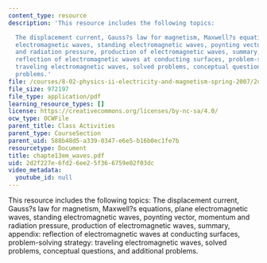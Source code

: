 ```yaml
---
content_type: resource
description: 'This resource includes the following topics:

  The displacement current, Gauss?s law for magnetism, Maxwell?s equations, plane
  electromagnetic waves, standing electromagnetic waves, poynting vector, momentum
  and radiation pressure, production of electromagnetic waves, summary, appendix:
  reflection of electromagnetic waves at conducting surfaces, problem-solving strategy:
  traveling electromagnetic waves, solved problems, conceptual questions, and additional
  problems.'
file: /courses/8-02-physics-ii-electricity-and-magnetism-spring-2007/2d2f227e6fd26ee25f366759e02f03dc_chapte13em_waves.pdf
file_size: 972197
file_type: application/pdf
learning_resource_types: []
license: https://creativecommons.org/licenses/by-nc-sa/4.0/
ocw_type: OCWFile
parent_title: Class Activities
parent_type: CourseSection
parent_uid: 588b48d5-a339-0347-e6e5-b16b0ec1fe7b
resourcetype: Document
title: chapte13em_waves.pdf
uid: 2d2f227e-6fd2-6ee2-5f36-6759e02f03dc
video_metadata:
  youtube_id: null
---
```

This resource includes the following topics:
The displacement current, Gauss?s law for magnetism, Maxwell?s equations, plane electromagnetic waves, standing electromagnetic waves, poynting vector, momentum and radiation pressure, production of electromagnetic waves, summary, appendix: reflection of electromagnetic waves at conducting surfaces, problem-solving strategy: traveling electromagnetic waves, solved problems, conceptual questions, and additional problems.